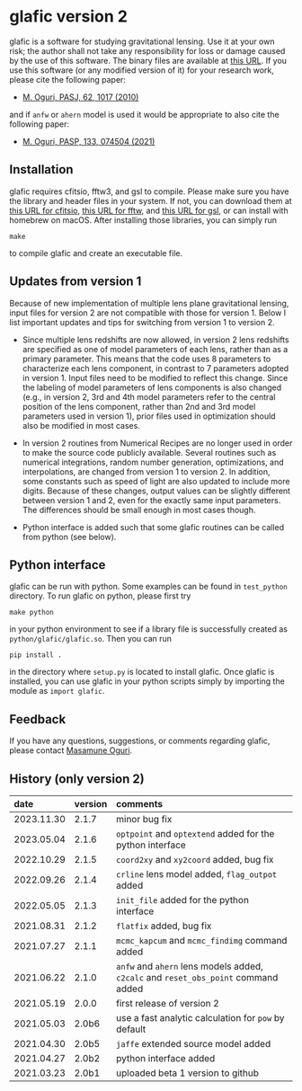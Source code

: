 # glafic version 2

glafic is a software for studying gravitational lensing. Use it at your own risk; the author shall not take any responsibility for loss or damage caused by the use of this software. The binary files are available at [this URL](https://www.slac.stanford.edu/~oguri/glafic/). If you use this software (or any modified version of it) for your research work, please cite the following paper:

- [M. Oguri, PASJ, 62, 1017 (2010)](https://ui.adsabs.harvard.edu/abs/2010PASJ...62.1017O/abstract) 

and if `anfw` or `ahern` model is used it would be appropriate to also cite the following paper:

- [M. Oguri, PASP, 133, 074504 (2021)](https://ui.adsabs.harvard.edu/abs/2021PASP..133g4504O/abstract) 

## Installation

glafic requires cfitsio, fftw3, and gsl to compile. Please make sure you have the library and header files in your system. If not, you can download them at [this URL for cfitsio](https://heasarc.gsfc.nasa.gov/fitsio/), [this URL for fftw](http://www.fftw.org/index.html), and [this URL for gsl](https://www.gnu.org/software/gsl/), or can install with homebrew on macOS. After installing those libraries, you can simply run
```
make
```
to compile glafic and create an executable file. 

## Updates from version 1

Because of new implementation of multiple lens plane gravitational lensing, input files for version 2 are not compatible with those for version 1. Below I list important updates and tips for switching from version 1 to version 2.

* Since multiple lens redshifts are now allowed, in version 2 lens redshifts are specified as one of model parameters of each lens, rather than as a primary parameter. This means that the code uses 8 parameters to characterize each lens component, in contrast to 7 parameters adopted in version 1. Input files need to be modified to reflect this change. Since the labeling of model parameters of lens components is also changed (e.g., in version 2, 3rd and 4th model parameters refer to the central position of the lens component, rather than 2nd and 3rd model parameters used in version 1), prior files used in optimization should also be modified in most cases.

* In version 2 routines from Numerical Recipes are no longer used in order to make the source code publicly available. Several routines such as numerical integrations, random number generation, optimizations, and interpolations, are changed from version 1 to version 2. In addition, some constants such as speed of light are also updated to include more digits. Because of these changes, output values can be slightly different between version 1 and 2, even for the exactly same input parameters. The differences should be small enough in most cases though.

* Python interface is added such that some glafic routines can be called from python (see below).

## Python interface

glafic can be run with python. Some examples can be found in `test_python` directory. To run glafic on python, please first try
```
make python
```
in your python environment to see if a library file is successfully created as `python/glafic/glafic.so`. Then you can run
```
pip install .
```
in the directory where `setup.py` is located to install glafic. Once glafic is installed, you can use glafic in your python scripts simply by importing the module as `import glafic`. 

## Feedback

If you have any questions, suggestions, or comments regarding glafic, please contact [Masamune Oguri](https://oguri.github.io/).

## History (only version 2)

| date       | version | comments |
|:---        |:---     |:---      |
| 2023.11.30 | 2.1.7   | minor bug fix |
| 2023.05.04 | 2.1.6   | `optpoint` and `optextend` added for the python interface |
| 2022.10.29 | 2.1.5   | `coord2xy` and `xy2coord` added, bug fix |
| 2022.09.26 | 2.1.4   | `crline` lens model added, `flag_outpot` added |
| 2022.05.05 | 2.1.3   | `init_file` added for the python interface |
| 2021.08.31 | 2.1.2   | `flatfix` added, bug fix |
| 2021.07.27 | 2.1.1   | `mcmc_kapcum` and `mcmc_findimg` command added |
| 2021.06.22 | 2.1.0   | `anfw` and `ahern` lens models added, `c2calc` and `reset_obs_point` command added |
| 2021.05.19 | 2.0.0   | first release of version 2 |
| 2021.05.03 | 2.0b6   | use a fast analytic calculation for `pow` by default |
| 2021.04.30 | 2.0b5   | `jaffe` extended source model added |
| 2021.04.27 | 2.0b2   | python interface added |
| 2021.03.23 | 2.0b1   | uploaded beta 1 version to github |
